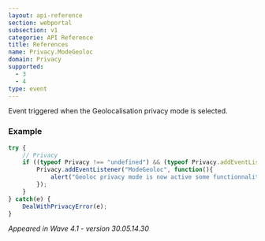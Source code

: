 ```yaml
---
layout: api-reference
section: webportal
subsection: v1
categorie: API Reference
title: References
name: Privacy.ModeGeoloc
domain: Privacy
supported:
  - 3
  - 4
type: event
---
```

Event triggered when the Geolocalisation privacy mode is selected.

### Example

```javascript
try {
	// Privacy
	if ((typeof Privacy !== "undefined") && (typeof Privacy.addEventListener !== "undefined")) {
		Privacy.addEventListener("ModeGeoloc", function(){
			alert("Geoloc privacy mode is now active some functionnalities won't be available");
		});
	}
} catch(e) {
	DealWithPrivacyError(e);
}
```

*Appeared in Wave 4.1 - version 30.05.14.30*